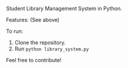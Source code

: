 Student Library Management System in Python.

Features: (See above)

To run:
1. Clone the repository.
2. Run `python library_system.py` 

Feel free to contribute!
